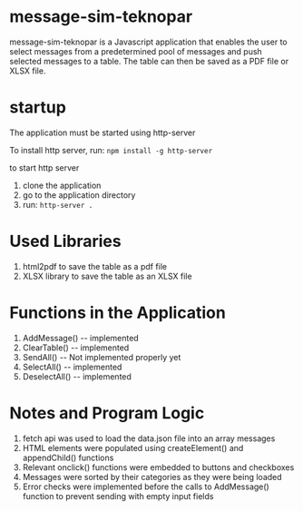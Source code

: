 # message-sim-teknopar
message-sim-teknopar is a Javascript application that enables the user to select messages from a predetermined pool of messages and push selected messages to a table.
The table can then be saved as a PDF file or XLSX file.

# startup
The application must be started using http-server

To install http server, run:
```npm install -g http-server```

to start http server
  1. clone the application
  2. go to the application directory
  3. run:
  ```http-server .```



# Used Libraries
1. html2pdf to save the table as a pdf file
2. XLSX library to save the table as an XLSX file

# Functions in the Application
1. AddMessage() -- implemented
2. ClearTable() -- implemented
3. SendAll() -- Not implemented properly yet
4. SelectAll() -- implemented
5. DeselectAll() -- implemented

# Notes and Program Logic
1. fetch api was used to load the data.json file into an array messages
2. HTML elements were populated using createElement() and appendChild() functions
3. Relevant onclick() functions were embedded to buttons and checkboxes
4. Messages were sorted by their categories as they were being loaded
5. Error checks were implemented before the calls to AddMessage() function to prevent sending with empty input fields
